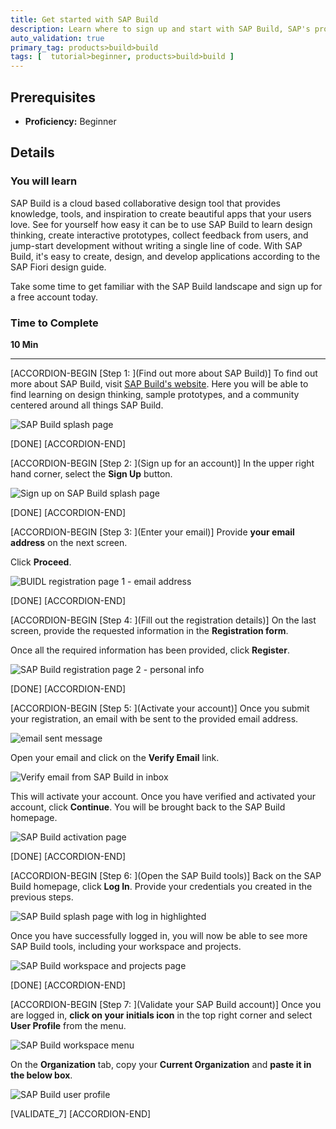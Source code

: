 ```yaml
---
title: Get started with SAP Build
description: Learn where to sign up and start with SAP Build, SAP's prototyping tool.
auto_validation: true
primary_tag: products>build>build
tags: [  tutorial>beginner, products>build>build ]
---
```


## Prerequisites  
 - **Proficiency:** Beginner


## Details
### You will learn  
SAP Build is a cloud based collaborative design tool that provides knowledge, tools, and inspiration to create beautiful apps that your users love. See for yourself how easy it can be to use SAP Build to learn design thinking, create interactive prototypes, collect feedback from users, and jump-start development without writing a single line of code. With SAP Build, it's easy to create, design, and develop applications according to the SAP Fiori design guide.

Take some time to get familiar with the SAP Build landscape and sign up for a free account today.

### Time to Complete
**10 Min**

---

[ACCORDION-BEGIN [Step 1: ](Find out more about SAP Build)]
To find out more about SAP Build, visit [SAP Build's website](https://www.build.me/splashapp/). Here you will be able to find learning on design thinking, sample prototypes, and a community centered around all things SAP Build.

![SAP Build splash page](1.png)

[DONE]
[ACCORDION-END]

[ACCORDION-BEGIN [Step 2: ](Sign up for an account)]
In the upper right hand corner, select the **Sign Up** button.

![Sign up on SAP Build splash page](2.png)

[DONE]
[ACCORDION-END]


[ACCORDION-BEGIN [Step 3: ](Enter your email)]
Provide **your email address** on the next screen.

Click **Proceed**.

![BUIDL registration page 1 - email address](3.png)

[DONE]
[ACCORDION-END]

[ACCORDION-BEGIN [Step 4: ](Fill out the registration details)]
On the last screen, provide the requested information in the **Registration form**.

Once all the required information has been provided, click **Register**.

![SAP Build registration page 2 - personal info](4.png)

[DONE]
[ACCORDION-END]

[ACCORDION-BEGIN [Step 5: ](Activate your account)]
Once you submit your registration, an email with be sent to the provided email address.

![email sent message](5.png)

Open your email and click on the **Verify Email** link.

![Verify email from SAP Build in inbox](6.png)

This will activate your account. Once you have verified and activated your account, click **Continue**. You will be brought back to the SAP Build homepage.

![SAP Build activation page](7.png)

[DONE]
[ACCORDION-END]


[ACCORDION-BEGIN [Step 6: ](Open the SAP Build tools)]
Back on the SAP Build homepage, click **Log In**. Provide your credentials you created in the previous steps.

![SAP Build splash page with log in highlighted](8.png)

Once you have successfully logged in, you will now be able to see more SAP Build tools, including your workspace and projects.

![SAP Build workspace and projects page](9.png)

[DONE]
[ACCORDION-END]

[ACCORDION-BEGIN [Step 7: ](Validate your SAP Build account)]
Once you are logged in, **click on your initials icon** in the top right corner and select **User Profile** from the menu.

![SAP Build workspace menu](10.png)

On the **Organization** tab, copy your **Current Organization** and **paste it in the below box**.

![SAP Build user profile](11.png)

[VALIDATE_7]
[ACCORDION-END]
